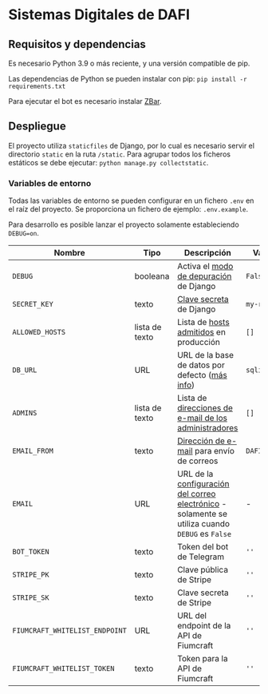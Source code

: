 Sistemas Digitales de DAFI
==========================

## Requisitos y dependencias

Es necesario Python 3.9 o más reciente, y una versión compatible de pip.

Las dependencias de Python se pueden instalar con pip: `pip install -r requirements.txt`

Para ejecutar el bot es necesario instalar [ZBar](http://zbar.sourceforge.net/).

## Despliegue

El proyecto utiliza `staticfiles` de Django, por lo cual es necesario servir el directorio `static` en la ruta `/static`. Para agrupar todos los ficheros estáticos se debe ejecutar: `python manage.py collectstatic`.

### Variables de entorno

Todas las variables de entorno se pueden configurar en un fichero `.env` en el raíz del proyecto. Se proporciona un fichero de ejemplo: `.env.example`.

Para desarrollo es posible lanzar el proyecto solamente estableciendo `DEBUG=on`.

Nombre | Tipo | Descripción | Valor por defecto
---|---|---|---
`DEBUG` | booleana | Activa el [modo de depuración](https://docs.djangoproject.com/en/3.2/ref/settings/#debug) de Django | `False`
`SECRET_KEY` | texto | [Clave secreta](https://docs.djangoproject.com/en/3.2/ref/settings/#secret-key) de Django | `my-random-secret-key`
`ALLOWED_HOSTS` | lista de texto | Lista de [hosts admitidos](https://docs.djangoproject.com/en/3.2/ref/settings/#allowed-hosts) en producción | `[]`
`DB_URL` | URL | URL de la base de datos por defecto ([más info](https://docs.djangoproject.com/en/3.2/ref/settings/#databases)) | `sqlite:///db.sqlite3`
`ADMINS` | lista de texto | Lista de [direcciones de e-mail de los administradores](https://docs.djangoproject.com/en/3.2/ref/settings/#admins) | `[]`
`EMAIL_FROM` | texto | [Dirección de e-mail](https://docs.djangoproject.com/en/3.2/ref/settings/#default-from-email) para envío de correos | `DAFI <dafi@um.es>`
`EMAIL` | URL | URL de la [configuración del correo electrónico](https://docs.djangoproject.com/en/3.2/ref/settings/#email) - solamente se utiliza cuando `DEBUG` es `False` | -
`BOT_TOKEN` | texto | Token del bot de Telegram | `''`
`STRIPE_PK` | texto | Clave pública de Stripe | `''`
`STRIPE_SK` | texto | Clave secreta de Stripe | `''`
`FIUMCRAFT_WHITELIST_ENDPOINT` | URL | URL del endpoint de la API de Fiumcraft | `''`
`FIUMCRAFT_WHITELIST_TOKEN` | texto | Token para la API de Fiumcraft | `''`
